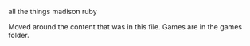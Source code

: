 all the things madison ruby

Moved around the content that was in this file. Games are in the games folder.

